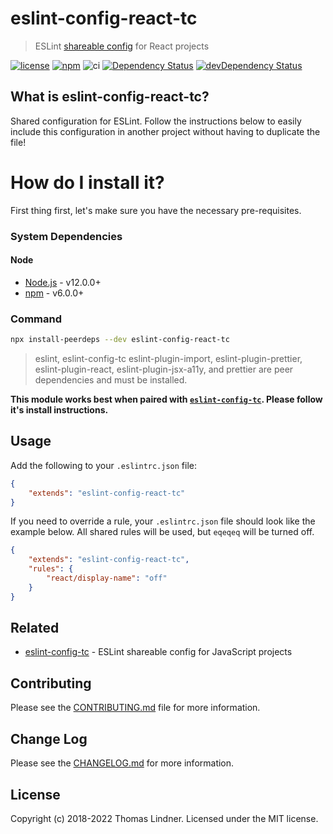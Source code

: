 # eslint-config-react-tc

> ESLint [shareable config](http://eslint.org/docs/developer-guide/shareable-configs.html) for React projects

[![license](https://img.shields.io/github/license/tclindner/eslint-config-react-tc.svg?maxAge=2592000&style=flat-square)](https://github.com/tclindner/eslint-config-react-tc/blob/master/LICENSE)
[![npm](https://img.shields.io/npm/v/eslint-config-react-tc.svg?maxAge=2592000?style=flat-square)](https://www.npmjs.com/package/eslint-config-react-tc)
![ci](https://github.com/tclindner/eslint-config-react-tc/workflows/ci/badge.svg?branch=master)
[![Dependency Status](https://david-dm.org/tclindner/eslint-config-react-tc.svg?style=flat-square)](https://david-dm.org/tclindner/eslint-config-react-tc)
[![devDependency Status](https://david-dm.org/tclindner/eslint-config-react-tc/dev-status.svg?style=flat-square)](https://david-dm.org/tclindner/eslint-config-react-tc#info=devDependencies)

## What is eslint-config-react-tc?

Shared configuration for ESLint. Follow the instructions below to easily include this configuration in another project without having to duplicate the file!

# How do I install it?

First thing first, let's make sure you have the necessary pre-requisites.

### System Dependencies

#### Node

* [Node.js](https://nodejs.org/) - v12.0.0+
* [npm](http://npmjs.com) - v6.0.0+

### Command

```bash
npx install-peerdeps --dev eslint-config-react-tc
```

> eslint, eslint-config-tc eslint-plugin-import, eslint-plugin-prettier, eslint-plugin-react, eslint-plugin-jsx-a11y, and prettier are peer dependencies and must be installed.


**This module works best when paired with [`eslint-config-tc`](https://github.com/tclindner/eslint-config-tc). Please follow it's install instructions.**

## Usage

Add the following to your `.eslintrc.json` file:

```json
{
	"extends": "eslint-config-react-tc"
}
```

If you need to override a rule, your `.eslintrc.json` file should look like the example below. All shared rules will be used, but `eqeqeq` will be turned off.

```json
{
	"extends": "eslint-config-react-tc",
	"rules": {
		"react/display-name": "off"
	}
}
```

## Related

- [eslint-config-tc](https://github.com/tclindner/eslint-config-tc) - ESLint shareable config for JavaScript projects

## Contributing

Please see the [CONTRIBUTING.md](CONTRIBUTING.md) file for more information.

## Change Log

Please see the [CHANGELOG.md](CHANGELOG.md) for more information.

## License

Copyright (c) 2018-2022 Thomas Lindner. Licensed under the MIT license.

